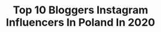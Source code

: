 ---
title: Top 10 Bloggers Instagram Influencers In Poland In 2020
description: >-
  Find top bloggers Instagram influencers in Poland in 2020. Most popular hashtags: #zosta #makija #wiosna #stylizacja.
platform: Instagram
profiles:
  - username: "ptysiablog"
    fullname: >-
      Patrycja Hoffmann
    location: "Poland"
    followers: 6828
    engagement: 1223
    commentsToLikes: 0.099121
    id: ck5zzj8vjbtur0i14nl3lleyh
    verified: false
    hashtags: "#polkadots, #makeupaccessories, #goodday, #pr"
  - username: "mrs__harmony"
    fullname: >-
      Kasia Harmony
    location: "Poland"
    followers: 31375
    engagement: 430
    commentsToLikes: 0.082671
    id: ck5zx2fe577tv0i1434us37ir
    verified: false
    hashtags: "#bedroominspiration, #kobieco, #wdomujestbezpiecznie, #tattoo"
  - username: "daisylineblog"
    fullname: >-
      Paulina | DaisyLine.pl
    location: "Poland"
    followers: 25701
    engagement: 415
    commentsToLikes: 0.175217
    id: ck5zjnsb5hxax0i14oa6tfb8l
    verified: false
    hashtags: "#betonarchitektoniczny, #przyszlamama, #modeblogger, #interior"
  - username: "klaudia_cukierpuder"
    fullname: >-
      KLAUDIA_CUKIERPUDER
    location: "Poland"
    followers: 58877
    engagement: 564
    commentsToLikes: 0.041119
    id: ck0udksxmje6g0i19nktkpvoc
    verified: false
    hashtags: "#girl, #skincarenatural, #freshmakeup, #krotkiewlosy"
  - username: "misslilith"
    fullname: >-
      𝐌 𝐈 𝐒 𝐒 𝐋 𝐈 𝐋 𝐈 𝐓 𝐇
    location: "Poland"
    followers: 33190
    engagement: 1089
    commentsToLikes: 0.021751
    id: ck5c5oc5v3upd0i11rthi2we2
    verified: false
    hashtags: "#makijazystka, #macrophotography, #glittermakeuplook, #makijaz"
  - username: "mom.wife.woman"
    fullname: >-
      MODNA MAMA
    location: "Poland"
    followers: 62621
    engagement: 283
    commentsToLikes: 0.054386
    id: ck15tjt97iftc0i19ktyeik52
    verified: false
    hashtags: "#hair, #strojesienahomeoffisie, #promise, #morning"
  - username: "patabloguje"
    fullname: >-
      Patrycja Kierońska
    location: "Poland"
    followers: 39121
    engagement: 258
    commentsToLikes: 0.053035
    id: ck6trk5n8zggy0j717fnz0ewd
    verified: false
    hashtags: "#winterphoto, #womansdetails, #zdobieniepaznokcie, #cracowtown"
  - username: "rozaliafashion"
    fullname: >-
      Rozalia Fashion
    location: "Poland"
    followers: 16491
    engagement: 412
    commentsToLikes: 0.183459
    id: ck0ub8rube0pi0i19rip0mrgg
    verified: false
    hashtags: "#womanstyle, #makijazpolska, #petsofinstagram, #blogerkaurodowa"
  - username: "lifein20kg"
    fullname: >-
      Martyna Skura || Scuba Diving
    location: "Poland"
    followers: 30129
    engagement: 283
    commentsToLikes: 0.060323
    id: ck6toduigdicp0j719wan070l
    verified: false
    hashtags: "#walentynkibezbalon, #blondegirlincaribbean, #zrozumiecchiny, #walentynkibezbrokatu"
  - username: "ulaasi"
    fullname: >-
      CAREMORE.pl by Ula Sitarz
    location: "Poland"
    followers: 14533
    engagement: 597
    commentsToLikes: 0.100753
    id: ck8t4azl663z40j78v3icw9bw
    verified: false
    hashtags: "#wspierampolskiemarki"
---